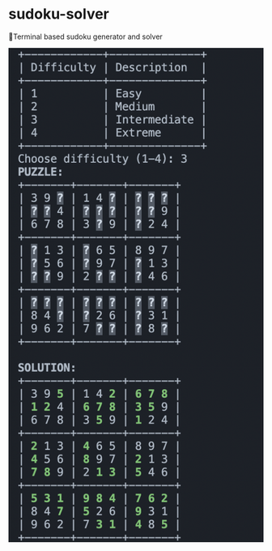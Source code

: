 # sudoku-solver
🧩Terminal based sudoku generator and solver

![Demonstration of application](img/demo.png)
